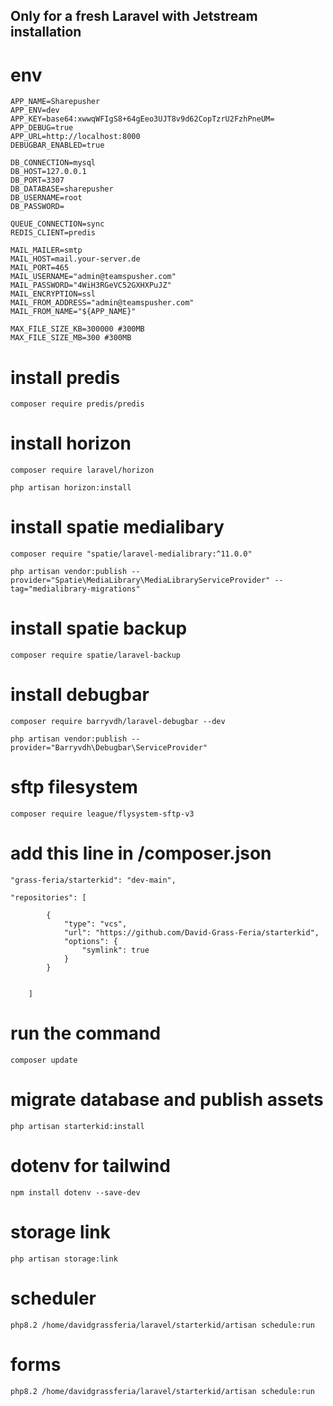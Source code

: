 ## Only for a fresh Laravel with Jetstream installation
# env
```shell
APP_NAME=Sharepusher
APP_ENV=dev
APP_KEY=base64:xwwqWFIgS8+64gEeo3UJT8v9d62CopTzrU2FzhPneUM=
APP_DEBUG=true
APP_URL=http://localhost:8000
DEBUGBAR_ENABLED=true

DB_CONNECTION=mysql
DB_HOST=127.0.0.1
DB_PORT=3307
DB_DATABASE=sharepusher
DB_USERNAME=root
DB_PASSWORD=

QUEUE_CONNECTION=sync
REDIS_CLIENT=predis

MAIL_MAILER=smtp
MAIL_HOST=mail.your-server.de
MAIL_PORT=465
MAIL_USERNAME="admin@teamspusher.com"
MAIL_PASSWORD="4WiH3RGeVC52GXHXPuJZ"
MAIL_ENCRYPTION=ssl
MAIL_FROM_ADDRESS="admin@teamspusher.com"
MAIL_FROM_NAME="${APP_NAME}"

MAX_FILE_SIZE_KB=300000 #300MB
MAX_FILE_SIZE_MB=300 #300MB
```
# install predis
```shell
composer require predis/predis
```

# install horizon
```shell
composer require laravel/horizon
```
```shell
php artisan horizon:install 
```

# install spatie medialibary
```shell
composer require "spatie/laravel-medialibrary:^11.0.0"
```
```shell
php artisan vendor:publish --provider="Spatie\MediaLibrary\MediaLibraryServiceProvider" --tag="medialibrary-migrations"
```

# install spatie backup
```shell
composer require spatie/laravel-backup
```

# install debugbar
```shell
composer require barryvdh/laravel-debugbar --dev
```

```shell
php artisan vendor:publish --provider="Barryvdh\Debugbar\ServiceProvider"
```


# sftp filesystem
```shell
composer require league/flysystem-sftp-v3
```

# add this line in /composer.json
```shell
"grass-feria/starterkid": "dev-main",
```

```code
"repositories": [
        
        {
            "type": "vcs",
            "url": "https://github.com/David-Grass-Feria/starterkid",
            "options": {
                "symlink": true
            }
        }
        
        
    ]
```

# run the command
```shell
composer update
```

# migrate database and publish assets
```shell
php artisan starterkid:install
```

# dotenv for tailwind
```shell
npm install dotenv --save-dev
```


# storage link
```shell
php artisan storage:link
```

# scheduler
```shell
php8.2 /home/davidgrassferia/laravel/starterkid/artisan schedule:run
```

# forms
```shell
php8.2 /home/davidgrassferia/laravel/starterkid/artisan schedule:run
```







